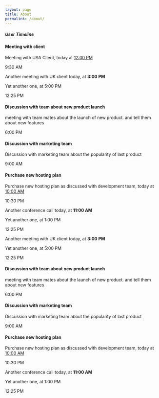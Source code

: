 ```yaml
---
layout: page
title: About
permalink: /about/
---
```

<div class="row d-flex justify-content-center mt-70 mb-70">
    <div class="col-md-6">
        <div class="main-card mb-3 card">
            <div class="card-body">
                <h5 class="card-title">User Timeline</h5>
                <div class="vertical-timeline vertical-timeline--animate vertical-timeline--one-column">
                    <div class="vertical-timeline-item vertical-timeline-element">
                        <div> <span class="vertical-timeline-element-icon bounce-in"> <i class="badge badge-dot badge-dot-xl badge-success"></i> </span>
                            <div class="vertical-timeline-element-content bounce-in">
                                <h4 class="timeline-title">Meeting with client</h4>
                                <p>Meeting with USA Client, today at <a href="javascript:void(0);" data-abc="true">12:00 PM</a></p> <span class="vertical-timeline-element-date">9:30 AM</span>
                            </div>
                        </div>
                    </div>
                    <div class="vertical-timeline-item vertical-timeline-element">
                        <div> <span class="vertical-timeline-element-icon bounce-in"> <i class="badge badge-dot badge-dot-xl badge-warning"> </i> </span>
                            <div class="vertical-timeline-element-content bounce-in">
                                <p>Another meeting with UK client today, at <b class="text-danger">3:00 PM</b></p>
                                <p>Yet another one, at <span class="text-success">5:00 PM</span></p> <span class="vertical-timeline-element-date">12:25 PM</span>
                            </div>
                        </div>
                    </div>
                    <div class="vertical-timeline-item vertical-timeline-element">
                        <div> <span class="vertical-timeline-element-icon bounce-in"> <i class="badge badge-dot badge-dot-xl badge-danger"> </i> </span>
                            <div class="vertical-timeline-element-content bounce-in">
                                <h4 class="timeline-title">Discussion with team about new product launch</h4>
                                <p>meeting with team mates about the launch of new product. and tell them about new features</p> <span class="vertical-timeline-element-date">6:00 PM</span>
                            </div>
                        </div>
                    </div>
                    <div class="vertical-timeline-item vertical-timeline-element">
                        <div> <span class="vertical-timeline-element-icon bounce-in"> <i class="badge badge-dot badge-dot-xl badge-primary"> </i> </span>
                            <div class="vertical-timeline-element-content bounce-in">
                                <h4 class="timeline-title text-success">Discussion with marketing team</h4>
                                <p>Discussion with marketing team about the popularity of last product</p> <span class="vertical-timeline-element-date">9:00 AM</span>
                            </div>
                        </div>
                    </div>
                    <div class="vertical-timeline-item vertical-timeline-element">
                        <div> <span class="vertical-timeline-element-icon bounce-in"> <i class="badge badge-dot badge-dot-xl badge-success"> </i> </span>
                            <div class="vertical-timeline-element-content bounce-in">
                                <h4 class="timeline-title">Purchase new hosting plan</h4>
                                <p>Purchase new hosting plan as discussed with development team, today at <a href="javascript:void(0);" data-abc="true">10:00 AM</a></p> <span class="vertical-timeline-element-date">10:30 PM</span>
                            </div>
                        </div>
                    </div>
                    <div class="vertical-timeline-item vertical-timeline-element">
                        <div> <span class="vertical-timeline-element-icon bounce-in"> <i class="badge badge-dot badge-dot-xl badge-warning"> </i> </span>
                            <div class="vertical-timeline-element-content bounce-in">
                                <p>Another conference call today, at <b class="text-danger">11:00 AM</b></p>
                                <p>Yet another one, at <span class="text-success">1:00 PM</span></p> <span class="vertical-timeline-element-date">12:25 PM</span>
                            </div>
                        </div>
                    </div>
                    <div class="vertical-timeline-item vertical-timeline-element">
                        <div> <span class="vertical-timeline-element-icon bounce-in"> <i class="badge badge-dot badge-dot-xl badge-warning"> </i> </span>
                            <div class="vertical-timeline-element-content bounce-in">
                                <p>Another meeting with UK client today, at <b class="text-danger">3:00 PM</b></p>
                                <p>Yet another one, at <span class="text-success">5:00 PM</span></p> <span class="vertical-timeline-element-date">12:25 PM</span>
                            </div>
                        </div>
                    </div>
                    <div class="vertical-timeline-item vertical-timeline-element">
                        <div> <span class="vertical-timeline-element-icon bounce-in"> <i class="badge badge-dot badge-dot-xl badge-danger"> </i> </span>
                            <div class="vertical-timeline-element-content bounce-in">
                                <h4 class="timeline-title">Discussion with team about new product launch</h4>
                                <p>meeting with team mates about the launch of new product. and tell them about new features</p> <span class="vertical-timeline-element-date">6:00 PM</span>
                            </div>
                        </div>
                    </div>
                    <div class="vertical-timeline-item vertical-timeline-element">
                        <div> <span class="vertical-timeline-element-icon bounce-in"> <i class="badge badge-dot badge-dot-xl badge-primary"> </i> </span>
                            <div class="vertical-timeline-element-content bounce-in">
                                <h4 class="timeline-title text-success">Discussion with marketing team</h4>
                                <p>Discussion with marketing team about the popularity of last product</p> <span class="vertical-timeline-element-date">9:00 AM</span>
                            </div>
                        </div>
                    </div>
                    <div class="vertical-timeline-item vertical-timeline-element">
                        <div> <span class="vertical-timeline-element-icon bounce-in"> <i class="badge badge-dot badge-dot-xl badge-success"> </i> </span>
                            <div class="vertical-timeline-element-content bounce-in">
                                <h4 class="timeline-title">Purchase new hosting plan</h4>
                                <p>Purchase new hosting plan as discussed with development team, today at <a href="javascript:void(0);" data-abc="true">10:00 AM</a></p> <span class="vertical-timeline-element-date">10:30 PM</span>
                            </div>
                        </div>
                    </div>
                    <div class="vertical-timeline-item vertical-timeline-element">
                        <div> <span class="vertical-timeline-element-icon bounce-in"> <i class="badge badge-dot badge-dot-xl badge-warning"> </i> </span>
                            <div class="vertical-timeline-element-content bounce-in">
                                <p>Another conference call today, at <b class="text-danger">11:00 AM</b></p>
                                <p>Yet another one, at <span class="text-success">1:00 PM</span></p> <span class="vertical-timeline-element-date">12:25 PM</span>
                            </div>
                        </div>
                    </div>
                </div>
            </div>
        </div>
    </div>
</div>